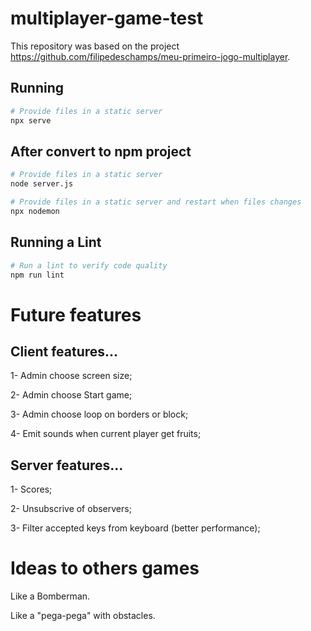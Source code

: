 # multiplayer-game-test

This repository was based on the project https://github.com/filipedeschamps/meu-primeiro-jogo-multiplayer.

## Running
```bash
# Provide files in a static server
npx serve
```

## After convert to npm project
```bash
# Provide files in a static server
node server.js

# Provide files in a static server and restart when files changes
npx nodemon
```

## Running a Lint
```bash
# Run a lint to verify code quality
npm run lint
```

# Future features
## Client features...

1- Admin choose screen size;

2- Admin choose Start game;

3- Admin choose loop on borders or block;

4- Emit sounds when current player get fruits;

## Server features...

1- Scores;

2- Unsubscrive of observers;

3- Filter accepted keys from keyboard (better performance);

# Ideas to others games
Like a Bomberman.

Like a "pega-pega" with obstacles.
